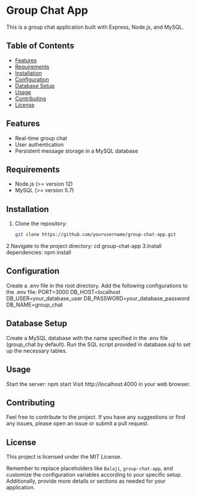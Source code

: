 # Group Chat App

This is a group chat application built with Express, Node.js, and MySQL.

## Table of Contents
- [Features](#features)
- [Requirements](#requirements)
- [Installation](#installation)
- [Configuration](#configuration)
- [Database Setup](#database-setup)
- [Usage](#usage)
- [Contributing](#contributing)
- [License](#license)

## Features
- Real-time group chat
- User authentication
- Persistent message storage in a MySQL database

## Requirements
- Node.js (>= version 12)
- MySQL (>= version 5.7)

## Installation
1. Clone the repository:
   ```bash
   git clone https://github.com/yourusername/group-chat-app.git
2.Navigate to the project directory:
cd group-chat-app
3.Install dependencies:
npm install
## Configuration
Create a .env file in the root directory.
Add the following configurations to the .env file:
PORT=3000
DB_HOST=localhost
DB_USER=your_database_user
DB_PASSWORD=your_database_password
DB_NAME=group_chat
## Database Setup
Create a MySQL database with the name specified in the .env file (group_chat by default).
Run the SQL script provided in database.sql to set up the necessary tables.
## Usage
Start the server:
npm start
Visit http://localhost:4000 in your web browser.

## Contributing
Feel free to contribute to the project. If you have any suggestions or find any issues, please open an issue or submit a pull request.

## License
This project is licensed under the MIT License.


Remember to replace placeholders like `Balaji`, `group-chat-app`, and customize the configuration variables according to your specific setup. Additionally, provide more details or sections as needed for your application.
